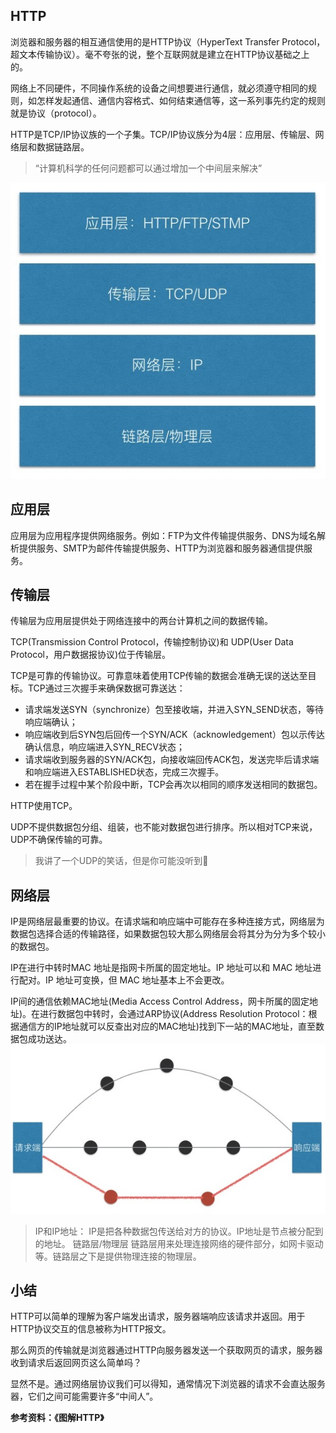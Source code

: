 ## HTTP
浏览器和服务器的相互通信使用的是HTTP协议（HyperText Transfer Protocol，超文本传输协议）。毫不夸张的说，整个互联网就是建立在HTTP协议基础之上的。

网络上不同硬件，不同操作系统的设备之间想要进行通信，就必须遵守相同的规则，如怎样发起通信、通信内容格式、如何结束通信等，这一系列事先约定的规则就是协议（protocol）。

HTTP是TCP/IP协议族的一个子集。TCP/IP协议族分为4层：应用层、传输层、网络层和数据链路层。
>“计算机科学的任何问题都可以通过增加一个中间层来解决”

![http](./img/http.jpg)

## 应用层
应用层为应用程序提供网络服务。例如：FTP为文件传输提供服务、DNS为域名解析提供服务、SMTP为邮件传输提供服务、HTTP为浏览器和服务器通信提供服务。
## 传输层
传输层为应用层提供处于网络连接中的两台计算机之间的数据传输。

TCP(Transmission Control Protocol，传输控制协议)和 UDP(User Data Protocol，用户数据报协议)位于传输层。

TCP是可靠的传输协议。可靠意味着使用TCP传输的数据会准确无误的送达至目标。TCP通过三次握手来确保数据可靠送达：

- 请求端发送SYN（synchronize）包至接收端，并进入SYN_SEND状态，等待响应端确认；
- 响应端收到后SYN包后回传一个SYN/ACK（acknowledgement）包以示传达确认信息，响应端进入SYN_RECV状态；
- 请求端收到服务器的SYN/ACK包，向接收端回传ACK包，发送完毕后请求端和响应端进入ESTABLISHED状态，完成三次握手。
- 若在握手过程中某个阶段中断，TCP会再次以相同的顺序发送相同的数据包。

HTTP使用TCP。

UDP不提供数据包分组、组装，也不能对数据包进行排序。所以相对TCP来说，UDP不确保传输的可靠。

>我讲了一个UDP的笑话，但是你可能没听到🌚

## 网络层
IP是网络层最重要的协议。在请求端和响应端中可能存在多种连接方式，网络层为数据包选择合适的传输路径，如果数据包较大那么网络层会将其分为分为多个较小的数据包。

IP在进行中转时MAC 地址是指网卡所属的固定地址。IP 地址可以和 MAC 地址进行配对。IP 地址可变换，但 MAC 地址基本上不会更改。 


IP间的通信依赖MAC地址(Media Access Control Address，网卡所属的固定地址)。在进行数据包中转时，会通过ARP协议(Address Resolution Protocol：根据通信方的IP地址就可以反查出对应的MAC地址)找到下一站的MAC地址，直至数据包成功送达。 
![node](./img/node.jpg)

> IP和IP地址：
IP是把各种数据包传送给对方的协议。IP地址是节点被分配到的地址。
链路层/物理层
链路层用来处理连接网络的硬件部分，如网卡驱动等。链路层之下是提供物理连接的物理层。
## 小结
HTTP可以简单的理解为客户端发出请求，服务器端响应该请求并返回。用于HTTP协议交互的信息被称为HTTP报文。

那么网页的传输就是浏览器通过HTTP向服务器发送一个获取网页的请求，服务器收到请求后返回网页这么简单吗？

显然不是。通过网络层协议我们可以得知，通常情况下浏览器的请求不会直达服务器，它们之间可能需要许多“中间人”。


**参考资料：《图解HTTP》**